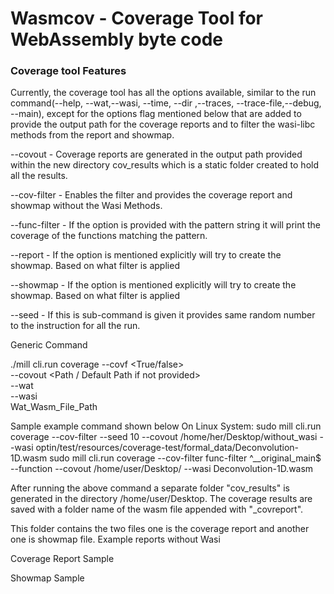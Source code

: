 
# Wasmcov - Coverage Tool for WebAssembly byte code
### Coverage tool Features

Currently, the coverage tool has all the options available, similar to the run command(--help, --wat,--wasi, --time, --dir ,--traces, --trace-file,--debug, --main), except for the options flag mentioned below that are added to provide the output path for the coverage reports and to filter the wasi-libc methods from the report and showmap.

--covout <PATH> - Coverage reports are generated in the output path provided within the new directory cov_results which is a static folder created to hold all the results.

--cov-filter - Enables the filter and provides the coverage report and showmap without the Wasi Methods.

--func-filter <pattern> - If the option is provided with the pattern string it will print the coverage of the functions matching the pattern.

--report - If the option is mentioned explicitly will try to create the showmap. Based on what filter is applied

--showmap - If the option is mentioned explicitly will try to create the showmap. Based on what filter is applied

--seed - If this is sub-command is given it provides same random number to the instruction for all the run.

Generic Command

./mill cli.run coverage --covf <True/false> <br /> 
--covout <Path / Default Path if not provided> <br /> 
--wat<if executing coverage on wat> <br /> 
--wasi <if the wasm file uses wasi-libc functions> <br /> 
Wat_Wasm_File_Path<Wasm or Wat file path> <br /> 

Sample example command shown below
On Linux System:
sudo mill cli.run coverage --cov-filter --seed 10 --covout /home/her/Desktop/without_wasi --wasi optin/test/resources/coverage-test/formal_data/Deconvolution-1D.wasm 
sudo mill cli.run coverage --cov-filter func-filter ^__original_main$ --function --covout /home/user/Desktop/ --wasi Deconvolution-1D.wasm

After running the above command a separate folder "cov_results" is generated in the directory /home/user/Desktop. The coverage results are saved with a folder name of the wasm file appended with "_covreport".

This folder contains the two files one is the coverage report and another one is showmap file.
Example reports without Wasi

Coverage Report Sample

Showmap Sample
